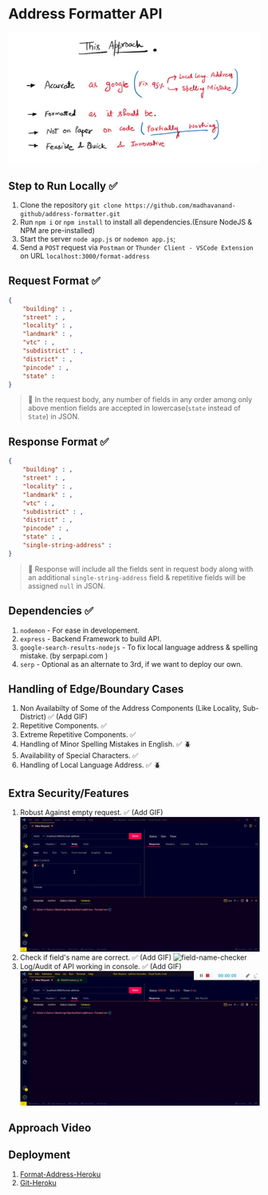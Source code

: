 # Address Formatter API

![Approach](https://github.com/madhavanand-github/address-formatter/blob/master/img/approach.jpg)

## Step to Run Locally ✅

1. Clone the repository `git clone https://github.com/madhavanand-github/address-formatter.git`
2. Run `npm i` or `npm install` to install all dependencies.(Ensure NodeJS & NPM are pre-installed)
3. Start the server `node app.js` or `nodemon app.js`;
4. Send a `POST` request via `Postman` or `Thunder Client - VSCode Extension` on URL `localhost:3000/format-address`

## Request Format ✅

```json
{
	"building" : ,
	"street" : ,
	"locality" : ,
	"landmark" : ,
	"vtc" : ,
	"subdistrict" : ,
	"district" : ,
	"pincode" : ,
	"state" : 
}
```

> 🛑 In the request body, any number of fields in any order among only above mention fields are accepted in lowercase(`state` instead of `State`) in JSON.

## Response Format ✅

```json
{
	"building" : ,
	"street" : ,
	"locality" : ,
	"landmark" : ,
	"vtc" : ,
	"subdistrict" : ,
	"district" : ,
	"pincode" : ,
	"state" : ,
	"single-string-address" :
}
```

> 🛑 Response will include all the fields sent in request body along with an additional `single-string-address` field & repetitive fields will be assigned `null` in JSON.

## Dependencies ✅

1. `nodemon` - For ease in developement.
2. `express` - Backend Framework to build API.
3. `google-search-results-nodejs` - To fix local language address & spelling mistake. (by serpapi.com )
4. `serp` - Optional as an alternate to 3rd, if we want to deploy our own.

## Handling of Edge/Boundary Cases

1. Non Availabilty of Some of the Address Components (Like Locality, Sub-District) ✅ (Add GIF)
2. Repetitive Components. ✅
3. Extreme Repetitive Components. ✅
4. Handling of Minor Spelling Mistakes in English. ✅ 🪲
5. Availability of Special Characters. ✅
6. Handling of Local Language Address. ✅ 🪲

## Extra Security/Features

1. Robust Against empty request. ✅ (Add GIF)
![empty-request](https://github.com/madhavanand-github/address-formatter/blob/master/gif/empty-request.gif)
2. Check if field's name are correct. ✅ (Add GIF)
![field-name-checker](https://github.com/madhavanand-github/address-formatter/blob/master/gif/empty-request-checker.gif)
3. Log/Audit of API working in console. ✅ (Add GIF)
![empty-request](https://github.com/madhavanand-github/address-formatter/blob/master/gif/log.gif)

## Approach Video


## Deployment

1. [Format-Address-Heroku](https://format-address.herokuapp.com/)
2. [Git-Heroku](https://git.heroku.com/format-address.git)